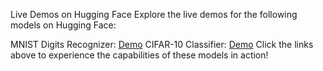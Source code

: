 Live Demos on Hugging Face
Explore the live demos for the following models on Hugging Face:

MNIST Digits Recognizer: [Demo](https://huggingface.co/spaces/Jugal-sheth/MNIST-classifier)
CIFAR-10 Classifier: [Demo](https://huggingface.co/spaces/Jugal-sheth/CIFAR10-classifier)
Click the links above to experience the capabilities of these models in action!
